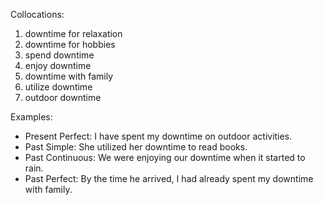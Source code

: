 Collocations:

1. downtime for relaxation
2. downtime for hobbies
3. spend downtime
4. enjoy downtime
5. downtime with family
6. utilize downtime
7. outdoor downtime

Examples:

- Present Perfect: I have spent my downtime on outdoor activities.
- Past Simple: She utilized her downtime to read books.
- Past Continuous: We were enjoying our downtime when it started to rain.
- Past Perfect: By the time he arrived, I had already spent my downtime with family.